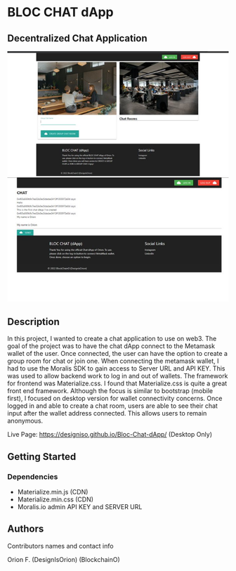 # BLOC CHAT dApp
## Decentralized Chat Application

<img src="https://github.com/designisO/Bloc-Chat-dApp/blob/main/img/FLNtTuTXIAEJlw_.jpg">
<img src="https://github.com/designisO/Bloc-Chat-dApp/blob/main/img/FLNu5SfXMAA-XSb.jpg">

## Description

In this project, I wanted to create a chat application to use on web3. The goal of the project was to have the chat dApp connect to the Metamask wallet of the user. Once connected, the user can have the option to create a group room for chat or join one. When connecting the metamask wallet, I had to use the Moralis SDK to gain access to Server URL and API KEY. This was used to allow backend work to log in and out of wallets. The framework for frontend was Materialize.css. I found that Materialize.css is quite a great front end framework. Although the focus is similar to bootstrap (mobile first), I focused on desktop version for wallet connectivity concerns. Once logged in and able to create a chat room, users are able to see their chat input after the wallet address connected. This allows users to remain anonymous.

Live Page: https://designiso.github.io/Bloc-Chat-dApp/ (Desktop Only)

## Getting Started

### Dependencies

* Materialize.min.js (CDN)
* Materialize.min.css (CDN)
* Moralis.io admin API KEY and SERVER URL


## Authors

Contributors names and contact info

Orion F.
(DesignIsOrion)
(BlockchainO)

